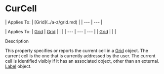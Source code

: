 




<h1 class="heading"><span class="name">CurCell</span></h1>
| Applies To: | [Grid](../a-z/grid.md) |
| --- | ---  |

| Applies To: | [Grid](../a-z/grid.md) | [Grid](../a-z/grid.md) |  |  |
| --- | --- | ---  |
| [Grid](../a-z/grid.md) |  |  |


Description


This property specifies or reports the current cell in a [Grid](../a-z/grid.md) object. The current cell is the one that is currently addressed by the user. The current cell is identified visibly if it has an associated object, other than an external.[ Label](../a-z/label.md) object.



